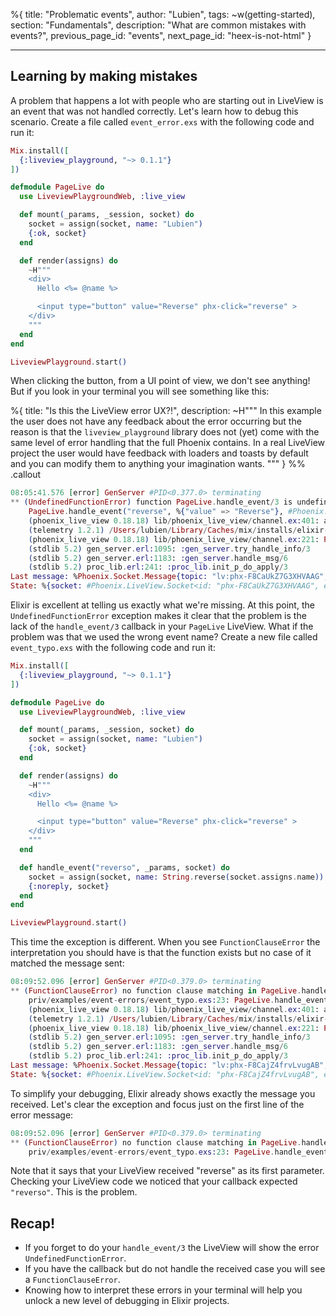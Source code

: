 %{
title: "Problematic events",
author: "Lubien",
tags: ~w(getting-started),
section: "Fundamentals",
description: "What are common mistakes with events?",
previous_page_id: "events",
next_page_id: "heex-is-not-html"
}

---

## Learning by making mistakes

A problem that happens a lot with people who are starting out in LiveView is an event that was not handled correctly. Let's learn how to debug this scenario. Create a file called `event_error.exs` with the following code and run it:

```elixir
Mix.install([
  {:liveview_playground, "~> 0.1.1"}
])

defmodule PageLive do
  use LiveviewPlaygroundWeb, :live_view

  def mount(_params, _session, socket) do
    socket = assign(socket, name: "Lubien")
    {:ok, socket}
  end

  def render(assigns) do
    ~H"""
    <div>
      Hello <%= @name %>

      <input type="button" value="Reverse" phx-click="reverse" >
    </div>
    """
  end
end

LiveviewPlayground.start()
```

When clicking the button, from a UI point of view, we don't see anything! But if you look in your terminal you will see something like this:

%{
title: "Is this the LiveView error UX?!",
description: ~H"""
In this example the user does not have any feedback about the error occurring but the reason is that the <code>liveview_playground</code> library does not (yet) come with the same level of error handling that the full Phoenix contains. In a real LiveView project the user would have feedback with loaders and toasts by default and you can modify them to anything your imagination wants.
"""
} %% .callout

```elixir
08:05:41.576 [error] GenServer #PID<0.377.0> terminating
** (UndefinedFunctionError) function PageLive.handle_event/3 is undefined or private
    PageLive.handle_event("reverse", %{"value" => "Reverse"}, #Phoenix.LiveView.Socket<id: "phx-F8CaUkZ7G3XHVAAG", endpoint: LiveviewPlayground.Endpoint, view: PageLive, parent_pid: nil, root_pid: #PID<0.377.0>, router: LiveviewPlayground.Router, assigns: %{name: "Lubien", __changed__: %{}, flash: %{}, live_action: :index}, transport_pid: #PID<0.371.0>, ...>)
    (phoenix_live_view 0.18.18) lib/phoenix_live_view/channel.ex:401: anonymous fn/3 in Phoenix.LiveView.Channel.view_handle_event/3
    (telemetry 1.2.1) /Users/lubien/Library/Caches/mix/installs/elixir-1.16.1-erts-14.2.2/df7edc454f95eaecd33200718b6c458a/deps/telemetry/src/telemetry.erl:321: :telemetry.span/3
    (phoenix_live_view 0.18.18) lib/phoenix_live_view/channel.ex:221: Phoenix.LiveView.Channel.handle_info/2
    (stdlib 5.2) gen_server.erl:1095: :gen_server.try_handle_info/3
    (stdlib 5.2) gen_server.erl:1183: :gen_server.handle_msg/6
    (stdlib 5.2) proc_lib.erl:241: :proc_lib.init_p_do_apply/3
Last message: %Phoenix.Socket.Message{topic: "lv:phx-F8CaUkZ7G3XHVAAG", event: "event", payload: %{"event" => "reverse", "type" => "click", "value" => %{"value" => "Reverse"}}, ref: "8", join_ref: "7"}
State: %{socket: #Phoenix.LiveView.Socket<id: "phx-F8CaUkZ7G3XHVAAG", endpoint: LiveviewPlayground.Endpoint, view: PageLive, parent_pid: nil, root_pid: #PID<0.377.0>, router: LiveviewPlayground.Router, assigns: %{name: "Lubien", __changed__: %{}, flash: %{}, live_action: :index}, transport_pid: #PID<0.371.0>, ...>, components: {%{}, %{}, 1}, topic: "lv:phx-F8CaUkZ7G3XHVAAG", serializer: Phoenix.Socket.V2.JSONSerializer, join_ref: "7", upload_names: %{}, upload_pids: %{}}
```

Elixir is excellent at telling us exactly what we're missing. At this point, the `UndefinedFunctionError` exception makes it clear that the problem is the lack of the `handle_event/3` callback in your `PageLive` LiveView. What if the problem was that we used the wrong event name? Create a new file called `event_typo.exs` with the following code and run it:

```elixir
Mix.install([
  {:liveview_playground, "~> 0.1.1"}
])

defmodule PageLive do
  use LiveviewPlaygroundWeb, :live_view

  def mount(_params, _session, socket) do
    socket = assign(socket, name: "Lubien")
    {:ok, socket}
  end

  def render(assigns) do
    ~H"""
    <div>
      Hello <%= @name %>

      <input type="button" value="Reverse" phx-click="reverse" >
    </div>
    """
  end

  def handle_event("reverso", _params, socket) do
    socket = assign(socket, name: String.reverse(socket.assigns.name))
    {:noreply, socket}
  end
end

LiveviewPlayground.start()
```

This time the exception is different. When you see `FunctionClauseError` the interpretation you should have is that the function exists but no case of it matched the message sent:

```elixir
08:09:52.096 [error] GenServer #PID<0.379.0> terminating
** (FunctionClauseError) no function clause matching in PageLive.handle_event/3
    priv/examples/event-errors/event_typo.exs:23: PageLive.handle_event("reverse", %{"value" => "Reverse"}, #Phoenix.LiveView.Socket<id: "phx-F8CajZ4frvLvugAB", endpoint: LiveviewPlayground.Endpoint, view: PageLive, parent_pid: nil, root_pid: #PID<0.379.0>, router: LiveviewPlayground.Router, assigns: %{name: "Lubien", __changed__: %{}, flash: %{}, live_action: :index}, transport_pid: #PID<0.377.0>, ...>)
    (phoenix_live_view 0.18.18) lib/phoenix_live_view/channel.ex:401: anonymous fn/3 in Phoenix.LiveView.Channel.view_handle_event/3
    (telemetry 1.2.1) /Users/lubien/Library/Caches/mix/installs/elixir-1.16.1-erts-14.2.2/df7edc454f95eaecd33200718b6c458a/deps/telemetry/src/telemetry.erl:321: :telemetry.span/3
    (phoenix_live_view 0.18.18) lib/phoenix_live_view/channel.ex:221: Phoenix.LiveView.Channel.handle_info/2
    (stdlib 5.2) gen_server.erl:1095: :gen_server.try_handle_info/3
    (stdlib 5.2) gen_server.erl:1183: :gen_server.handle_msg/6
    (stdlib 5.2) proc_lib.erl:241: :proc_lib.init_p_do_apply/3
Last message: %Phoenix.Socket.Message{topic: "lv:phx-F8CajZ4frvLvugAB", event: "event", payload: %{"event" => "reverse", "type" => "click", "value" => %{"value" => "Reverse"}}, ref: "6", join_ref: "4"}
State: %{socket: #Phoenix.LiveView.Socket<id: "phx-F8CajZ4frvLvugAB", endpoint: LiveviewPlayground.Endpoint, view: PageLive, parent_pid: nil, root_pid: #PID<0.379.0>, router: LiveviewPlayground.Router, assigns: %{name: "Lubien", __changed__: %{}, flash: %{}, live_action: :index}, transport_pid: #PID<0.377.0>, ...>, components: {%{}, %{}, 1}, topic: "lv:phx-F8CajZ4frvLvugAB", serializer: Phoenix.Socket.V2.JSONSerializer, join_ref: "4", upload_names: %{}, upload_pids: %{}}
```

To simplify your debugging, Elixir already shows exactly the message you received. Let's clear the exception and focus just on the first line of the error message:

```elixir
08:09:52.096 [error] GenServer #PID<0.379.0> terminating
** (FunctionClauseError) no function clause matching in PageLive.handle_event/3
    priv/examples/event-errors/event_typo.exs:23: PageLive.handle_event("reverse", %{"value" => "Reverse"}, #Phoenix.LiveView.Socket<>)
```

Note that it says that your LiveView received "reverse" as its first parameter. Checking your LiveView code we noticed that your callback expected `"reverso"`. This is the problem.

## Recap!

- If you forget to do your `handle_event/3` the LiveView will show the error `UndefinedFunctionError`.
- If you have the callback but do not handle the received case you will see a `FunctionClauseError`.
- Knowing how to interpret these errors in your terminal will help you unlock a new level of debugging in Elixir projects.
